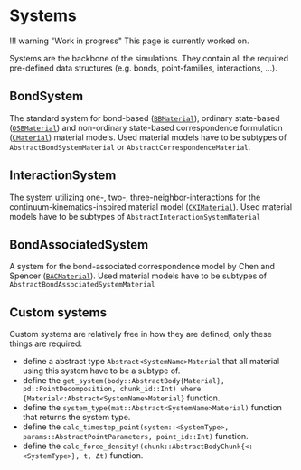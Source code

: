# Systems

!!! warning "Work in progress"
    This page is currently worked on.

Systems are the backbone of the simulations.
They contain all the required pre-defined data structures (e.g. bonds, point-families, interactions, ...).

## BondSystem

The standard system for bond-based ([`BBMaterial`](@ref)), ordinary state-based ([`OSBMaterial`](@ref)) and non-ordinary state-based correspondence formulation ([`CMaterial`](@ref)) material models. Used material models have to be subtypes of `AbstractBondSystemMaterial` or `AbstractCorrespondenceMaterial`.

## InteractionSystem

The system utilizing one-, two-, three-neighbor-interactions for the continuum-kinematics-inspired material model ([`CKIMaterial`](@ref)).
Used material models have to be subtypes of  `AbstractInteractionSystemMaterial`

## BondAssociatedSystem

A system for the bond-associated correspondence model by Chen and Spencer ([`BACMaterial`](@ref)).
Used material models have to be subtypes of  `AbstractBondAssociatedSystemMaterial`

## Custom systems

Custom systems are relatively free in how they are defined, only these things are required:
- define a abstract type `Abstract<SystemName>Material` that all material using this system have to be a subtype of.
- define the `get_system(body::AbstractBody{Material}, pd::PointDecomposition, chunk_id::Int) where {Material<:Abstract<SystemName>Material}` function.
- define the `system_type(mat::Abstract<SystemName>Material)` function that returns the system type.
- define the `calc_timestep_point(system::<SystemType>, params::AbstractPointParameters, point_id::Int)` function.
- define the `calc_force_density!(chunk::AbstractBodyChunk{<:<SystemType>}, t, Δt)` function.
